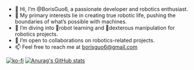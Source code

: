 - 👋 Hi, I’m @BorisGuo6, a passionate developer and robotics enthusiast.
- 👀 My primary interests lie in creating true robotic life, pushing the boundaries of what’s possible with machines.
- 🌱 I’m diving into 🤖robot learning and 🦾dexterous manipulation for robotics projects.
- 💞️ I’m open to collaborations on robotics-related projects.
- 📫 Feel free to reach me at borisguo6@gmail.com

[![ko-fi](https://ko-fi.com/img/githubbutton_sm.svg)](https://ko-fi.com/R6R31683LG)
[![Anurag's GitHub stats](https://github-readme-stats.vercel.app/api?username=borisguo6)](https://github.com/anuraghazra/github-readme-stats)

